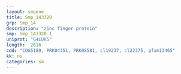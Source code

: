 ```yaml
---
layout: smgene
title: Smp_143320
grp: Smp_14
description: "zinc finger protein"
smp: Smp_143320.1
uniprot: "G4LUK5"
length:  2616
cdd: "COG5189, PRK04351, PRK08581, cl19237, cl22375, pfam13465"
kk: ns
categories: sm
---
```

